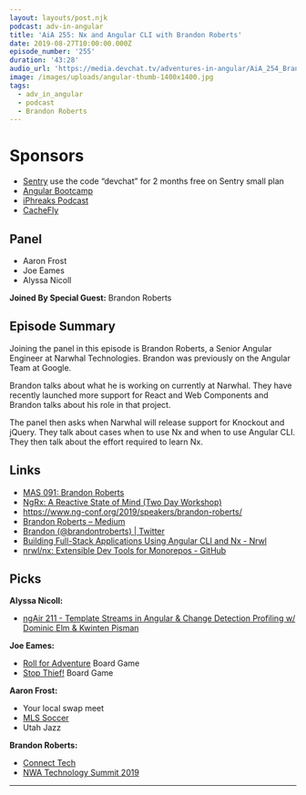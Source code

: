 ```yaml
---
layout: layouts/post.njk
podcast: adv-in-angular
title: 'AiA 255: Nx and Angular CLI with Brandon Roberts'
date: 2019-08-27T10:00:00.000Z
episode_number: '255'
duration: '43:28'
audio_url: 'https://media.devchat.tv/adventures-in-angular/AiA_254_Brandon_Roberts.mp3'
image: /images/uploads/angular-thumb-1400x1400.jpg
tags:
  - adv_in_angular
  - podcast
  - Brandon Roberts
---
```

# Sponsors

* [Sentry](https://sentry.io/welcome/) use the code “devchat” for 2 months free on Sentry small plan
* [Angular Bootcamp](https://angularbootcamp.com/)
* [iPhreaks Podcast](https://devchat.tv/my-javascript-story/)
* [CacheFly](https://www.cachefly.com/)

## Panel

* Aaron Frost
* Joe Eames
* Alyssa Nicoll

**Joined By Special Guest:**  Brandon Roberts

## Episode Summary

Joining the panel in this episode is Brandon Roberts, a Senior Angular Engineer at Narwhal Technologies. Brandon was previously on the Angular Team at Google. 

Brandon talks about what he is working on currently at Narwhal. They have recently launched more support for React and Web Components and Brandon talks about his role in that project. 

The panel then asks when Narwhal will release support for Knockout and jQuery. They talk about cases when to use Nx and when to use Angular CLI. They then talk about the effort required to learn Nx.



## Links

* [MAS 091: Brandon Roberts](<MAS 091: Brandon Roberts>)
* [NgRx: A Reactive State of Mind (Two Day Workshop)](https://angulardenver.com/ngrx-a-reactive-state-of-mind)
* <https://www.ng-conf.org/2019/speakers/brandon-roberts/>
* [Brandon Roberts – Medium](https://medium.com/@brandontroberts)
* [Brandon (@brandontroberts) | Twitter](https://twitter.com/brandontroberts?lang=en)
* [Building Full-Stack Applications Using Angular CLI and Nx - Nrwl](https://blog.nrwl.io/building-full-stack-applications-using-angular-cli-and-nx-5eff205248f1)
* [nrwl/nx: Extensible Dev Tools for Monorepos - GitHub](<https://github.com › nrwl › nx>)


## Picks

**Alyssa Nicoll:**

* [ngAir 211 - Template Streams in Angular & Change Detection Profiling w/ Dominic Elm & Kwinten Pisman](https://www.youtube.com/watch?v=tbr03N3WA2Q)

**Joe Eames:**

* [Roll for Adventure](<https://boardgamegeek.com › boardgame › roll-adventure>) Board Game
* [Stop Thief!](<https://boardgamegeek.com › boardgame › stop-thief>) Board Game

**Aaron Frost:**

* Your local swap meet
* [MLS Soccer](https://www.mlssoccer.com/)
* Utah Jazz

**Brandon Roberts:**

* [Connect Tech ](connecttech.com)
* [NWA Technology Summit 2019](https://www.nwatechsummit.com)

- - -
